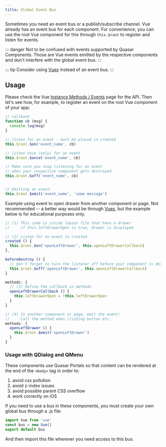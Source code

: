 ```yaml
---
title: Global Event Bus
---
```

Sometimes you need an event bus or a publish/subscribe channel. Vue already has an event bus for each component. For convenience, you can use the root Vue component for this through `this.$root` to register and listen for events.

::: danger
Not to be confused with events supported by Quasar Components. Those are Vue events emitted by the respective components and don't interfere with the global event bus.
:::

::: tip
Consider using [Vuex](https://vuex.vuejs.org) instead of an event bus.
:::

## Usage

Please check the Vue [Instance Methods / Events](https://vuejs.org/v2/api/#Instance-Methods-Events) page for the API. Then let's see how, for example, to register an event on the root Vue component of your app:

```js
// callback
function cb (msg) {
  console.log(msg)
}

// listen for an event - must be placed in created
this.$root.$on('event_name', cb)

// listen once (only) for an event
this.$root.$once('event_name', cb)

// Make sure you stop listening for an event
// when your respective component gets destroyed
this.$root.$off('event_name', cb)


// Emitting an event:
this.$root.$emit('event_name', 'some message')
```

Example using event to open drawer from another component or page. Not recommended -- a better way would be through [Vuex](https://vuex.vuejs.org), but the example below is for educational purposes only.

```js
// (1) This code is inside layout file that have a drawer
//     if this.leftDrawerOpen is true, drawer is displayed

// (2) Listen for an event in created
created () {
  this.$root.$on('openLeftDrawer', this.openLeftDrawerCallback)
},

beforeDestroy () {
  // Don't forget to turn the listener off before your component is destroyed
  this.$root.$off('openLeftDrawer', this.openLeftDrawerCallback)
}

methods: {
  // (3) Define the callback in methods
  openLeftDrawerCallback () {
    this.leftDrawerOpen = !this.leftDrawerOpen
  }
}

// (4) In another component or page, emit the event!
//     Call the method when clicking button etc.
methods: {
  openLeftDrawer () {
    this.$root.$emit('openLeftDrawer')
  }
}
```

### Usage with QDialog and QMenu

These components use Quasar Portals so that content can be rendered at the end of the `<body>` tag in order to:
1. avoid css pollution
2. avoid z-index issues
3. avoid possible parent CSS overflow
4. work correctly on iOS

If you need to use a bus in these components, you must create your own global bus through a .js file:

```js
import Vue from 'vue'
const bus = new Vue()
export default bus
```

And then import this file wherever you need access to this bus.
